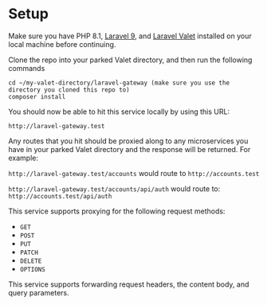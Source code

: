 # Setup

Make sure you have PHP 8.1, [Laravel 9](https://laravel.com/docs/9.x), and [Laravel Valet](https://laravel.com/docs/9.x/valet) installed on your local machine before continuing.

Clone the repo into your parked Valet directory, and then run the following commands

```shell
cd ~/my-valet-directory/laravel-gateway (make sure you use the directory you cloned this repo to)
composer install
```

You should now be able to hit this service locally by using this URL:

`http://laravel-gateway.test`

Any routes that you hit should be proxied along to any microservices you have in your parked Valet directory and the response will be returned. For example:

`http://laravel-gateway.test/accounts` would route to `http://accounts.test`

`http://laravel-gateway.test/accounts/api/auth` would route to: `http://accounts.test/api/auth`

This service supports proxying for the following request methods:

- `GET`
- `POST`
- `PUT`
- `PATCH`
- `DELETE`
- `OPTIONS`

This service supports forwarding request headers, the content body, and query parameters.

